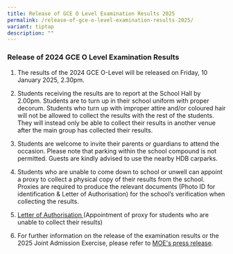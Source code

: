 ```yaml
---
title: Release of GCE O Level Examination Results 2025
permalink: /release-of-gce-o-level-examination-results-2025/
variant: tiptap
description: ""
---
```

<h3>Release of 2024 GCE O Level Examination Results</h3>
<ol data-tight="true" class="tight">
<li>
<p>The results of the 2024 GCE O-Level will be released on Friday, 10 January
2025, 2.30pm.</p>
</li>
<li>
<p>Students receiving the results are to report at the School Hall by 2.00pm.
Students are to turn up in their school uniform with proper decorum. Students
who turn up with improper attire and/or coloured hair will not be allowed
to collect the results with the rest of the students. They will instead
only be able to collect their results in another venue after the main group
has collected their results.</p>
</li>
<li>
<p>Students are welcome to invite their parents or guardians to attend the
occasion. Please note that parking within the school compound is not permitted.
Guests are kindly advised to use the nearby HDB carparks.</p>
</li>
<li>
<p>Students who are unable to come down to school or unwell can appoint a
proxy to collect a physical copy of their results from the school. Proxies
are required to produce the relevant documents (Photo ID for identification
&amp; Letter of Authorisation) for the school’s verification when collecting
the results.</p>
</li>
<li>
<p><a href="/files/Students/2025 O level result release/O_Level___Letter_of_Authorisation_2024_CCKSS.pdf" rel="noopener nofollow" target="_blank">Letter of Authorisation </a> (Appointment
of proxy for students who are unable to collect their results)</p>
</li>
<li>
<p>For further information on the release of the examination results or the
2025 Joint Admission Exercise, please refer to <a href="https://www.moe.gov.sg/news/press-releases/20250103-release-of-2024-singapore-cambridge-gce-o-level-examination-results-and-2025-joint-admissions-exercise" rel="noopener nofollow" target="_blank">MOE's press release</a>.</p>
</li>
</ol>
<p></p>